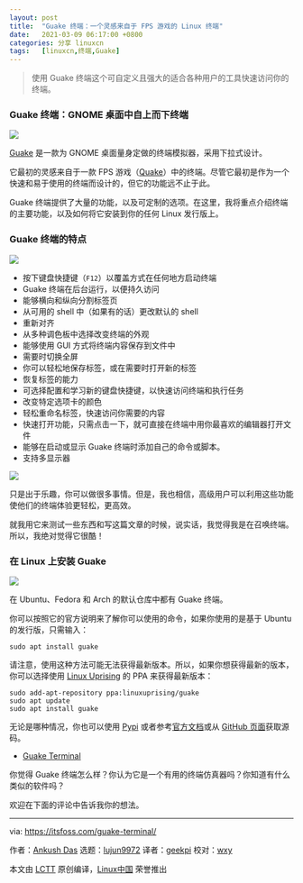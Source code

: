 ```yaml
---
layout: post
title:	"Guake 终端：一个灵感来自于 FPS 游戏的 Linux 终端"
date:	2021-03-09 06:17:00 +0800 
categories:	分享 linuxcn 
tags:	[linuxcn,终端,Guake]
---
```




> 
> 使用 Guake 终端这个可自定义且强大的适合各种用户的工具快速访问你的终端。
> 
> 
> 


### Guake 终端：GNOME 桌面中自上而下终端


![](/Asserts/Images//attachment/album/202103/09/062119ba36tottztz4torn.jpg)


[Guake](http://guake-project.org/) 是一款为 GNOME 桌面量身定做的终端模拟器，采用下拉式设计。


它最初的灵感来自于一款 FPS 游戏（[Quake](https://quake.bethesda.net/en)）中的终端。尽管它最初是作为一个快速和易于使用的终端而设计的，但它的功能远不止于此。


Guake 终端提供了大量的功能，以及可定制的选项。在这里，我将重点介绍终端的主要功能，以及如何将它安装到你的任何 Linux 发行版上。


### Guake 终端的特点


![](/Asserts/Images//attachment/album/202103/09/061702x2uduu3zuzg347pa.jpg)


* 按下键盘快捷键（`F12`）以覆盖方式在任何地方启动终端
* Guake 终端在后台运行，以便持久访问
* 能够横向和纵向分割标签页
* 从可用的 shell 中（如果有的话）更改默认的 shell
* 重新对齐
* 从多种调色板中选择改变终端的外观
* 能够使用 GUI 方式将终端内容保存到文件中
* 需要时切换全屏
* 你可以轻松地保存标签，或在需要时打开新的标签
* 恢复标签的能力
* 可选择配置和学习新的键盘快捷键，以快速访问终端和执行任务
* 改变特定选项卡的颜色
* 轻松重命名标签，快速访问你需要的内容
* 快速打开功能，只需点击一下，就可直接在终端中用你最喜欢的编辑器打开文件
* 能够在启动或显示 Guake 终端时添加自己的命令或脚本。
* 支持多显示器


![](/Asserts/Images//attachment/album/202103/09/061703kzb0z0g64v88zps8.jpg)


只是出于乐趣，你可以做很多事情。但是，我也相信，高级用户可以利用这些功能使他们的终端体验更轻松，更高效。


就我用它来测试一些东西和写这篇文章的时候，说实话，我觉得我是在召唤终端。所以，我绝对觉得它很酷！


### 在 Linux 上安装 Guake


![](/Asserts/Images//attachment/album/202103/09/061703qnnwlel3wwuen1up.png)


在 Ubuntu、Fedora 和 Arch 的默认仓库中都有 Guake 终端。


你可以按照它的官方说明来了解你可以使用的命令，如果你使用的是基于 Ubuntu 的发行版，只需输入：



```
sudo apt install guake

```

请注意，使用这种方法可能无法获得最新版本。所以，如果你想获得最新的版本，你可以选择使用 [Linux Uprising](https://www.linuxuprising.com/) 的 PPA 来获得最新版本：



```
sudo add-apt-repository ppa:linuxuprising/guake
sudo apt update
sudo apt install guake

```

无论是哪种情况，你也可以使用 [Pypi](https://pypi.org/) 或者参考[官方文档](https://guake.readthedocs.io/en/latest/user/installing.html)或从 [GitHub 页面](https://github.com/Guake/guake)获取源码。


* [Guake Terminal](https://github.com/Guake/guake)


你觉得 Guake 终端怎么样？你认为它是一个有用的终端仿真器吗？你知道有什么类似的软件吗？


欢迎在下面的评论中告诉我你的想法。




---


via: <https://itsfoss.com/guake-terminal/>


作者：[Ankush Das](https://itsfoss.com/author/ankush/) 选题：[lujun9972](https://github.com/lujun9972) 译者：[geekpi](https://github.com/geekpi) 校对：[wxy](https://github.com/wxy)


本文由 [LCTT](https://github.com/LCTT/TranslateProject) 原创编译，[Linux中国](https://linux.cn/) 荣誉推出
